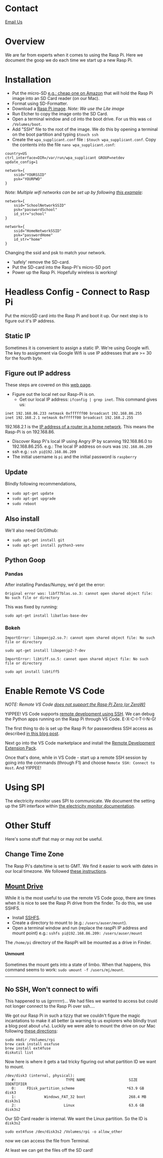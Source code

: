 # Contact
<a href="mailto:contact@fithome.life">Email Us</a>  
# Overview
We are far from experts when it comes to using the Rasp Pi.  Here we document the goop we do each time we start up a new Rasp Pi.

# Installation
- Put the micro-SD [e.g.: cheap one on Amazon](https://www.amazon.com/gp/product/B004ZIENBA/ref=as_li_ss_tl?ie=UTF8&psc=1&linkCode=sl1&tag=bitknittingwo-20&linkId=923f12067ad3395ed04f043c37d8c39f)  that will hold the Rasp Pi image into an SD Card reader (on our Mac).
- Format using SD-Formatter.
- Download a [Rasp Pi image](https://www.raspberrypi.org/downloads/raspbian/). _Note: We use the Lite image_
- Run Etcher to copy the image onto the SD Card.
- Open a terminal window and cd into the boot drive.  For us this was `cd /Volumes/boot`.
- Add "SSH" file to the root of the image.  We do this by opening a terminal on the boot partition and typing `$touch ssh` 
- Create the `wpa_supplicant.conf` file : `$touch wpa_supplicant.conf`.  Copy the contents into the file `nano wpa_supplicant.conf`:  
```
country=US
ctrl_interface=DIR=/var/run/wpa_supplicant GROUP=netdev
update_config=1

network={
    ssid="YOURSSID"
    psk="YOURPWD"
}

```
_Note: Multiple wifi networks can be set up by following [this example](https://www.raspberrypi.org/documentation/configuration/wireless/wireless-cli.md)_:  
  
```
network={
    ssid="SchoolNetworkSSID"
    psk="passwordSchool"
    id_str="school"
}

network={
    ssid="HomeNetworkSSID"
    psk="passwordHome"
    id_str="home"
}
```
 
Changing the ssid and psk to match your network.
- 'safely' remove the SD-card.
- Put the SD-card into the Rasp-Pi's micro-SD port
- Power up the Rasp Pi.  Hopefully wireless is working!

# Headless Config - Connect to Rasp Pi
Put the microSD card into the Rasp Pi and boot it up.  Our next step is to figure out it's IP address.  

## Static IP
Sometimes it is convenient to assign a static IP. We're using Google wifi.  The key to assignment via Google Wifi is use IP addresses that are >= 30 for the fourth byte.
## Figure out IP address
These steps are covered on this [web page](https://itsfoss.com/ssh-into-raspberry/).  

- Figure out the local net our Rasp-Pi is on.
  - Get our local IP address: `ifconfig | grep inet`.  This command gives us:  
    
```
inet 192.168.86.233 netmask 0xffffff00 broadcast 192.168.86.255
inet 192.168.2.1 netmask 0xffffff00 broadcast 192.168.2.255
```
   192.168.2.1 is the [IP address of a router in a home network](https://192-168-1-1ip.mobi/192-168-2-1/).  This means the Rasp-Pi is on 192.168.86.
- Discover Rasp Pi's local IP using Angry IP by scanning 192.168.86.0 to 192.168.86.255.  e.g.: The local IP address on ours was `192.168.86.209`
- ssh e.g.: `ssh pi@192.168.86.209`
- The initial username is `pi` and the initial password is `raspberry`
## Update
Blindly following recommendations,
- `sudo apt-get update`   
- `sudo apt-get upgrade`
- `sudo reboot`

## Also install
We'll also need Git/Github:
- `sudo apt-get install git`  
- `sudo apt-get install python3-venv`
## Python Goop
### Pandas
After installing Pandas/Numpy, we'd get the error:   
```
Original error was: libf77blas.so.3: cannot open shared object file: No such file or directory
```  
This was fixed by running:  
```  
sudo apt-get install libatlas-base-dev
```  
### Bokeh

```
ImportError: libopenjp2.so.7: cannot open shared object file: No such file or directory

sudo apt-get install libopenjp2-7-dev  

ImportError: libtiff.so.5: cannot open shared object file: No such file or directory

sudo apt install libtiff5
```






# Enable Remote VS Code
_NOTE: Remote VS Code [does not support the Rasp Pi Zero (or ZeroW)](https://github.com/microsoft/vscode-remote-release/issues/669)_  
  
YIPPEE! VS Code supports [remote development using SSH](https://code.visualstudio.com/docs/remote/ssh).  We can debug the Python apps running on the Rasp Pi through VS Code.  E-X-C-I-T-I-N-G!

The first thing to do is set up the Rasp Pi for passwordless SSH access as described [in this blog post](https://www.raspberrypi.org/documentation/remote-access/ssh/passwordless.md).

Next go into the VS Code marketplace and install the [Remote Development Extension Pack](https://marketplace.visualstudio.com/items?itemName=ms-vscode-remote.vscode-remote-extensionpack).

Once that's done, while in VS Code - start up a remote SSH session by going into the commands (through F1) and choose `Remote SSH: Connect to Host`.  And YIPPEE!

# Using SPI
The electricity monitor uses SPI to communicate.  We document the setting up the SPI interface within [the electricity monitor documentation](ElectricityMonitor).





# Other Stuff
Here's some stuff that may or may not be useful.
## Change Time Zone
The Rasp Pi's date/time is set to GMT.  We find it easier to work with dates in our local timezone.  We followed [these instructions](https://www.mbtechworks.com/how-to/change-time-zone-raspbian.html).
## [Mount Drive](#mount_drive)
While it is the most useful to use the remote VS Code goop, there are times when it is nice to see the Rasp Pi drive from the finder.  To do this, we use SSHFS.
- Install [SSHFS](https://osxfuse.github.io/). 
- Create a directory to mount to (e.g.: `/users/auser/mount`).
- Open a terminal window and run (replace the raspPi IP address and mount point) e.g.: `sshfs pi@192.168.86.209: /users/auser/mount`  
  
The `/home/pi` directory of the RaspPi will be mounted as a drive in Finder.
#### Unmount
Sometimes the mount gets into a state of limbo.  When that happens, this command seems to work: `sudo umount -f /users/mj/mount`.
_____________________

## No SSH, Won't connect to wifi
This happened to us (grrrrrrr)... We had files we wanted to access but could not longer connect to the Rasp Pi over ssh....

We got our Rasp Pi in such a tizzy that we couldn't figure the magic incantations to make it all better (a warning to us explorers who blindly trust a blog post about `ufw`).  Luckily we were able to mount the drive on our Mac following [these directions](https://www.jeffgeerling.com/blog/2017/mount-raspberry-pi-sd-card-on-mac-read-only-osxfuse-and-ext4fuse):
```
sudo mkdir /Volumes/rpi
brew cask install osxfuse
brew install ext4fuse
diskutil list
```
Now here is where it gets a tad tricky figuring out what partition ID we want to mount.
```
/dev/disk3 (internal, physical):
   #:                       TYPE NAME                    SIZE       IDENTIFIER
   0:     FDisk_partition_scheme                        *63.9 GB    disk3
   1:             Windows_FAT_32 boot                    268.4 MB   disk3s1
   2:                      Linux                         63.6 GB    disk3s2
```
Our SD Card reader is internal.  We want the Linux partition.  So the ID is `disk3s2`
```
sudo ext4fuse /dev/disk3s2 /Volumes/rpi -o allow_other
```
now we can access the file from Terminal.

At least we can get the files off the SD card!





   
